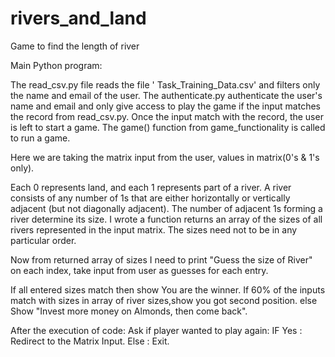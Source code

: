 # rivers_and_land
Game to find the length of river

Main Python program:

The read_csv.py file reads the file ' Task_Training_Data.csv' and filters only the name and email of the user.
The authenticate.py authenticate the user's name and email and only give access to play the game if the input matches the record from read_csv.py. Once the input match with the record, the user is left to start a game. The game() function from game_functionality is called to run a game.

Here we are taking the matrix input from the user, values in matrix(0's & 1's only).   

Each 0 represents land, and each 1 represents part of a river.
A river consists of any number of 1s that are either horizontally or vertically adjacent
(but not diagonally adjacent). The number of adjacent 1s forming a river determine its
size. 
I wrote a function returns an array of the sizes of all rivers represented in the
input matrix. The sizes need not to be in any particular order.


Now from returned array of sizes I need to print "Guess the size of River" on each index, take input from user as guesses for each entry.

If all entered sizes match then show You are the winner.
If 60% of the inputs match with sizes in array of river sizes,show you got second position.
else Show "Invest more money on Almonds, then come back".

After the execution of code: Ask if player wanted to play again: 
IF Yes : Redirect to the Matrix Input.
Else : Exit.
